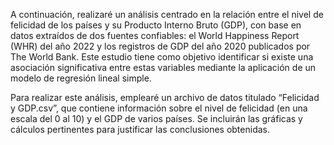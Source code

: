 A continuación, realizaré un análisis centrado en la relación entre el nivel de felicidad de los países y su Producto Interno Bruto (GDP), con base en datos extraídos de dos fuentes confiables: el World Happiness Report (WHR) del año 2022 y los registros de GDP del año 2020 publicados por The World Bank. Este estudio tiene como objetivo identificar si existe una asociación significativa entre estas variables mediante la aplicación de un modelo de regresión lineal simple.

Para realizar este análisis, emplearé un archivo de datos titulado “Felicidad y GDP.csv”, que contiene información sobre el nivel de felicidad (en una escala del 0 al 10) y el GDP de varios países. Se incluirán las gráficas y cálculos pertinentes para justificar las conclusiones obtenidas.
